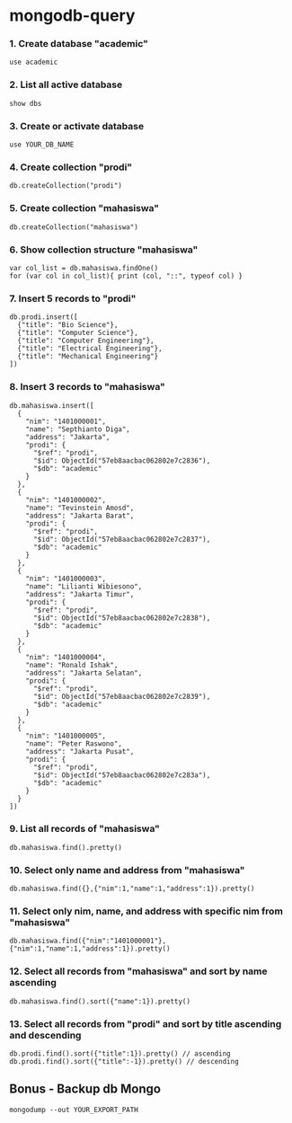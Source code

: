 # mongodb-query

### 1. Create database "academic"

```
use academic
```

### 2. List all active database

```
show dbs
```

### 3. Create or activate database

```
use YOUR_DB_NAME
```

### 4. Create collection "prodi"

```
db.createCollection("prodi")
```

### 5. Create collection "mahasiswa"

```
db.createCollection("mahasiswa")
```

### 6. Show collection structure "mahasiswa"

```
var col_list = db.mahasiswa.findOne()
for (var col in col_list){ print (col, "::", typeof col) }
```

### 7. Insert 5 records to "prodi"

```
db.prodi.insert([
  {"title": "Bio Science"},
  {"title": "Computer Science"},
  {"title": "Computer Engineering"},
  {"title": "Electrical Engineering"},
  {"title": "Mechanical Engineering"}
])
```

### 8. Insert 3 records to "mahasiswa"

```
db.mahasiswa.insert([
  {
    "nim": "1401000001",
    "name": "Septhianto Diga",
    "address": "Jakarta",
    "prodi": {
      "$ref": "prodi",
      "$id": ObjectId("57eb8aacbac062802e7c2836"),
      "$db": "academic"
    }
  },
  {
    "nim": "1401000002",
    "name": "Tevinstein Amosd",
    "address": "Jakarta Barat",
    "prodi": {
      "$ref": "prodi",
      "$id": ObjectId("57eb8aacbac062802e7c2837"),
      "$db": "academic"
    }
  },
  {
    "nim": "1401000003",
    "name": "Lilianti Wibiesono",
    "address": "Jakarta Timur",
    "prodi": {
      "$ref": "prodi",
      "$id": ObjectId("57eb8aacbac062802e7c2838"),
      "$db": "academic"
    }
  },
  {
    "nim": "1401000004",
    "name": "Ronald Ishak",
    "address": "Jakarta Selatan",
    "prodi": {
      "$ref": "prodi",
      "$id": ObjectId("57eb8aacbac062802e7c2839"),
      "$db": "academic"
    }
  },
  {
    "nim": "1401000005",
    "name": "Peter Raswono",
    "address": "Jakarta Pusat",
    "prodi": {
      "$ref": "prodi",
      "$id": ObjectId("57eb8aacbac062802e7c283a"),
      "$db": "academic"
    }
  }
])
```

### 9. List all records of "mahasiswa"

```
db.mahasiswa.find().pretty()
```

### 10. Select only name and address from "mahasiswa"

```
db.mahasiswa.find({},{"nim":1,"name":1,"address":1}).pretty()
```

### 11. Select only nim, name, and address with specific nim from "mahasiswa"

```
db.mahasiswa.find({"nim":"1401000001"},{"nim":1,"name":1,"address":1}).pretty()
```

### 12. Select all records from "mahasiswa" and sort by name ascending

```
db.mahasiswa.find().sort({"name":1}).pretty()
```

### 13. Select all records from "prodi" and sort by title ascending and descending

```
db.prodi.find().sort({"title":1}).pretty() // ascending
db.prodi.find().sort({"title":-1}).pretty() // descending
```

## Bonus - Backup db Mongo

```
mongodump --out YOUR_EXPORT_PATH
```

